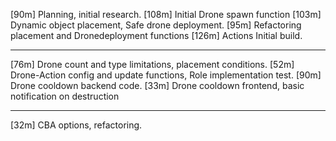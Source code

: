 [90m]  Planning, initial research.
[108m] Initial Drone spawn function
[103m] Dynamic object placement, Safe drone deployment.
[95m]  Refactoring placement and Dronedeployment functions
[126m] Actions Initial build.

-----

[76m]  Drone count and type limitations, placement conditions.
[52m]  Drone-Action config and update functions, Role implementation test.
[90m]  Drone cooldown backend code.
[33m]  Drone cooldown frontend, basic notification on destruction

-----

[32m] CBA options, refactoring.
